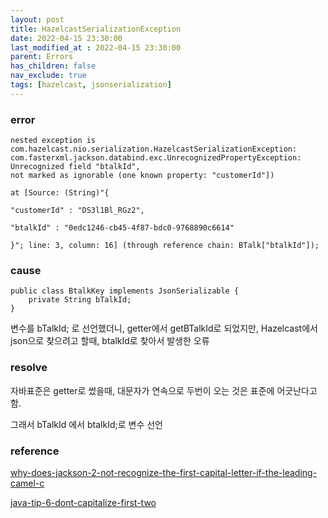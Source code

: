 ```yaml
---
layout: post
title: HazelcastSerializationException
date: 2022-04-15 23:30:00
last_modified_at : 2022-04-15 23:30:00
parent: Errors
has_children: false
nav_exclude: true
tags: [hazelcast, jsonserialization]
---
```


### error

```
nested exception is com.hazelcast.nio.serialization.HazelcastSerializationException: 
com.fasterxml.jackson.databind.exc.UnrecognizedPropertyException: Unrecognized field "btalkId", 
not marked as ignorable (one known property: "customerId"])

at [Source: (String)"{

"customerId" : "DS3l1Bl_RGz2",

"btalkId" : "0edc1246-cb45-4f87-bdc0-9768890c6614"

}"; line: 3, column: 16] (through reference chain: BTalk["btalkId"]);
```

### cause

```
public class BtalkKey implements JsonSerializable {    
	private String bTalkId;
}
```

변수를 bTalkId; 로 선언했더니, getter에서 getBTalkId로 되었지만, Hazelcast에서 json으로 찾으려고 할때, btalkId로 찾아서 발생한 오류

### resolve

자바표준은 getter로 썼을때, 대문자가 연속으로 두번이 오는 것은 표준에 어긋난다고 함. 

그래서 bTalkId 에서 btalkId;로 변수 선언

### reference

[why-does-jackson-2-not-recognize-the-first-capital-letter-if-the-leading-camel-c](https://stackoverflow.com/questions/30205006/why-does-jackson-2-not-recognize-the-first-capital-letter-if-the-leading-camel-c)

[java-tip-6-dont-capitalize-first-two](http://futuretask.blogspot.com/2005/01/java-tip-6-dont-capitalize-first-two.html)